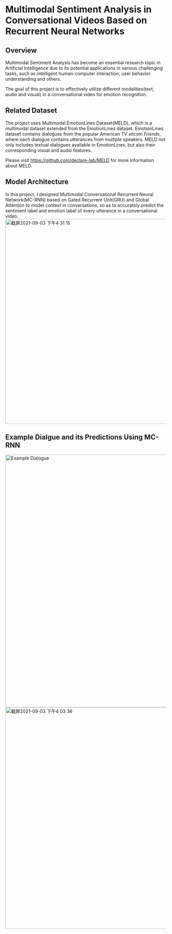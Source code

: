 # Multimodal Sentiment Analysis in Conversational Videos Based on Recurrent Neural Networks
## Overview
Multimodal Sentiment Analysis has become an essential research topic in Artificial Intelligence due to its potential applications in various challenging tasks, such as intelligent human-computer interaction, user behavior understanding and others. 

The goal of this project is to effectively utilize different modalities(text, audio and visual) in a conversational video for emotion recognition.

## Related Dataset
The project uses Multimodal EmotionLines Dataset(MELD), which is a multimodal dataset extended from the EmotionLines dataset. EmotionLines dataset contains dialogues from the popular American TV sitcom *Friends*, where each dialogue contains utterances from multiple speakers. MELD not only includes textual dialogues available in EmotionLines, but also their corresponding visual and audio features.

Please visit https://github.com/declare-lab/MELD for more information about MELD.


## Model Architecture
In this project, I designed Multimodal Conversational Recurrent Neural Network(MC-RNN) based on Gated Recurrent Unit(GRU) and Global Attention to model context in conversations, so as to accurately predict the sentiment label and emotion label of every utterance in a conversational video.
<img width="638" alt="截屏2021-09-03 下午4 31 15" src="https://user-images.githubusercontent.com/37060800/131975662-04154bea-3898-4a81-925e-2ba12bb5ed4d.png">


## Example Dialgue and its Predictions Using MC-RNN
<img width="786" alt="Example Dialogue" src="https://user-images.githubusercontent.com/37060800/131972610-f5f4e067-d8d5-4c2b-aa0c-373ac1305b83.png">
 <img width="690" alt="截屏2021-09-03 下午4 03 36" src="https://user-images.githubusercontent.com/37060800/131972856-1efcaeab-98a5-4286-8355-c4b1f24c2ebe.png">







